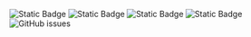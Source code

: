 ![Static Badge](https://img.shields.io/badge/blacklists-61-000000) ![Static Badge](https://img.shields.io/badge/blacklisted-3013698-cc0000) ![Static Badge](https://img.shields.io/badge/whitelisted-2254-00CC00) ![Static Badge](https://img.shields.io/badge/streaming_blacklist-28107-000000) ![GitHub issues](https://img.shields.io/github/issues/fabriziosalmi/blacklists)
